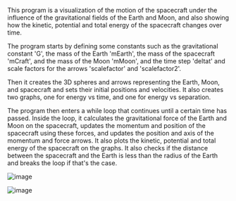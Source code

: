 This program is a visualization of the motion of the spacecraft under the influence of the gravitational fields of the Earth and Moon, and also showing how the kinetic, potential and total energy of the spacecraft changes over time.

The program starts by defining some constants such as the gravitational constant 'G', the mass of the Earth 'mEarth', the mass of the spacecraft 'mCraft', and the mass of the Moon 'mMoon', and the time step 'deltat' and scale factors for the arrows 'scalefactor' and 'scalefactor2'.

Then it creates the 3D spheres and arrows representing the Earth, Moon, and spacecraft and sets their initial positions and velocities. It also creates two graphs, one for energy vs time, and one for energy vs separation.

The program then enters a while loop that continues until a certain time has passed. Inside the loop, it calculates the gravitational force of the Earth and Moon on the spacecraft, updates the momentum and position of the spacecraft using these forces, and updates the position and axis of the momentum and force arrows.
It also plots the kinetic, potential and total energy of the spacecraft on the graphs. It also checks if the distance between the spacecraft and the Earth is less than the radius of the Earth and breaks the loop if that's the case.

![image](https://user-images.githubusercontent.com/88569965/214215196-8932ec46-a5bc-4838-a69c-17a7374208b1.png)

![image](https://user-images.githubusercontent.com/88569965/214215169-e7f84594-6c74-4633-9a2b-9999a53ed80e.png)
